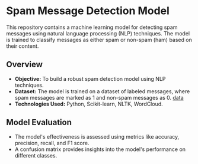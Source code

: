 # Spam Message Detection Model

This repository contains a machine learning model for detecting spam messages using natural language processing (NLP) techniques. The model is trained to classify messages as either spam or non-spam (ham) based on their content.

## Overview

- **Objective:** To build a robust spam detection model using NLP techniques.
- **Dataset:** The model is trained on a dataset of labeled messages, where spam messages are marked as 1 and non-spam messages as 0. [data](https://www.kaggle.com/code/adityarajsisodiya/spam-detection-using-python)
- **Technologies Used:** Python, Scikit-learn, NLTK, WordCloud.

## Model Evaluation
  - The model's effectiveness is assessed using metrics like accuracy, precision, recall, and F1 score.
  - A confusion matrix provides insights into the model's performance on different classes.

